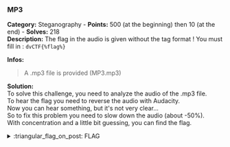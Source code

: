 ### MP3
**Category:** Steganography - **Points:** 500 (at the beginning) then 10 (at the end) - **Solves:** 218  
**Description:** The flag in the audio is given without the tag format ! You must fill in : `dvCTF{%flag%}`  

**Infos:**    
> A .mp3 file is provided (MP3.mp3)  

**Solution:**  
To solve this challenge, you need to analyze the audio of the .mp3 file.  
To hear the flag you need to reverse the audio with Audacity.  
Now you can hear something, but it's not very clear...  
So to fix this problem you need to slow down the audio (about -50%).  
With concentration and a little bit guessing, you can find the flag.

<details>
  <summary>:triangular_flag_on_post: FLAG</summary>

  ```
  dvCTF{r3v3rs3_mp3}
  ```
</details>
